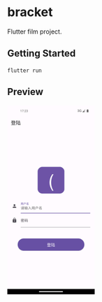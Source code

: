 # bracket

Flutter film project.

## Getting Started

```
flutter run
```

## Preview

<img width="200" src="./flutter_01.png"/>
